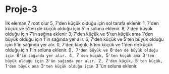 # Proje-3

İlk eleman 7 root olur
5, 7'den küçük olduğu için sol tarafa eklenir.
1, 7'den küçük ve 5'ten de küçük olduğu için 5'in soluna eklenir.
8, 7'den büyük olduğu için 7'in sağına eklenir
3, 7'den küçük ve 5'ten küçük ama 1'den büyük olduğu için 1'in sağında yer alır.
6, 7'den küçük ve 5'ten büyük olduğu için 5'in sağında yer alır.
0, 7'den küçük, 5'ten küçük ve 1'den de küçük olduğu için 1'in soluna eklenir.
9`, `7`'den büyük ve `8`'den de büyük olduğu için `8`'in sağında yer alır.
`4`, `7`'den küçük, `5`'ten küçük ama `3`'ten büyük olduğu için `3`'ün sağında yer alır.
`2`, `7`'den küçük, `5`'ten küçük, `1`'den büyük ama `3`'ten küçük olduğu için `3`'ün soluna eklenir.
